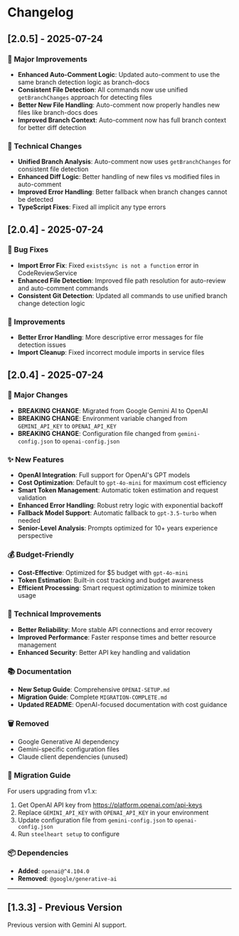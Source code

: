 # Changelog

## [2.0.5] - 2025-07-24

### 🚀 Major Improvements

- **Enhanced Auto-Comment Logic**: Updated auto-comment to use the same branch detection logic as branch-docs
- **Consistent File Detection**: All commands now use unified `getBranchChanges` approach for detecting files
- **Better New File Handling**: Auto-comment now properly handles new files like branch-docs does
- **Improved Branch Context**: Auto-comment now has full branch context for better diff detection

### 🔧 Technical Changes

- **Unified Branch Analysis**: Auto-comment now uses `getBranchChanges` for consistent file detection
- **Enhanced Diff Logic**: Better handling of new files vs modified files in auto-comment
- **Improved Error Handling**: Better fallback when branch changes cannot be detected
- **TypeScript Fixes**: Fixed all implicit any type errors

## [2.0.4] - 2025-07-24

### 🐛 Bug Fixes

- **Import Error Fix**: Fixed `existsSync is not a function` error in CodeReviewService
- **Enhanced File Detection**: Improved file path resolution for auto-review and auto-comment commands
- **Consistent Git Detection**: Updated all commands to use unified branch change detection logic

### 🔧 Improvements

- **Better Error Handling**: More descriptive error messages for file detection issues
- **Import Cleanup**: Fixed incorrect module imports in service files

## [2.0.4] - 2025-07-24

### 🚀 Major Changes

- **BREAKING CHANGE**: Migrated from Google Gemini AI to OpenAI
- **BREAKING CHANGE**: Environment variable changed from `GEMINI_API_KEY` to `OPENAI_API_KEY`
- **BREAKING CHANGE**: Configuration file changed from `gemini-config.json` to `openai-config.json`

### ✨ New Features

- **OpenAI Integration**: Full support for OpenAI's GPT models
- **Cost Optimization**: Default to `gpt-4o-mini` for maximum cost efficiency
- **Smart Token Management**: Automatic token estimation and request validation
- **Enhanced Error Handling**: Robust retry logic with exponential backoff
- **Fallback Model Support**: Automatic fallback to `gpt-3.5-turbo` when needed
- **Senior-Level Analysis**: Prompts optimized for 10+ years experience perspective

### 💰 Budget-Friendly

- **Cost-Effective**: Optimized for $5 budget with `gpt-4o-mini`
- **Token Estimation**: Built-in cost tracking and budget awareness
- **Efficient Processing**: Smart request optimization to minimize token usage

### 🔧 Technical Improvements

- **Better Reliability**: More stable API connections and error recovery
- **Improved Performance**: Faster response times and better resource management
- **Enhanced Security**: Better API key handling and validation

### 📚 Documentation

- **New Setup Guide**: Comprehensive `OPENAI-SETUP.md`
- **Migration Guide**: Complete `MIGRATION-COMPLETE.md`
- **Updated README**: OpenAI-focused documentation with cost guidance

### 🗑️ Removed

- Google Generative AI dependency
- Gemini-specific configuration files
- Claude client dependencies (unused)

### 🔄 Migration Guide

For users upgrading from v1.x:

1. Get OpenAI API key from https://platform.openai.com/api-keys
2. Replace `GEMINI_API_KEY` with `OPENAI_API_KEY` in your environment
3. Update configuration file from `gemini-config.json` to `openai-config.json`
4. Run `steelheart setup` to configure

### 📦 Dependencies

- **Added**: `openai@^4.104.0`
- **Removed**: `@google/generative-ai`

---

## [1.3.3] - Previous Version

Previous version with Gemini AI support.
